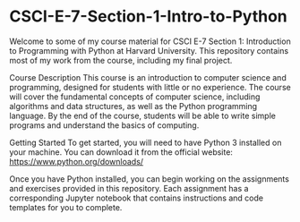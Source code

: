 # CSCI-E-7-Section-1-Intro-to-Python

Welcome to some of my course material for CSCI E-7 Section 1: Introduction to Programming with Python at Harvard University. This repository contains most of my work from the course, including my final project.

Course Description This course is an introduction to computer science and programming, designed for students with little or no experience. The course will cover the fundamental concepts of computer science, including algorithms and data structures, as well as the Python programming language. By the end of the course, students will be able to write simple programs and understand the basics of computing.

Getting Started To get started, you will need to have Python 3 installed on your machine. You can download it from the official website: https://www.python.org/downloads/

Once you have Python installed, you can begin working on the assignments and exercises provided in this repository. Each assignment has a corresponding Jupyter notebook that contains instructions and code templates for you to complete.
